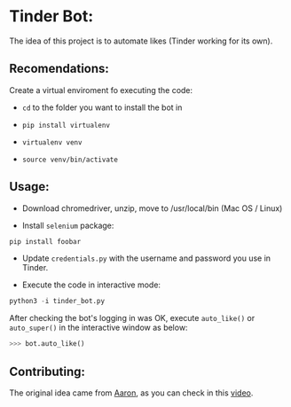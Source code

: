 # Tinder Bot:

The idea of this project is to automate likes (Tinder working for its own).

## Recomendations:
Create a virtual enviroment fo executing the code:

- `cd` to the folder you want to install the bot in

- `pip install virtualenv`

- `virtualenv venv`

- `source venv/bin/activate`

## Usage:

- Download chromedriver, unzip, move to /usr/local/bin (Mac OS / Linux)

- Install `selenium` package:

```bash
pip install foobar
```

- Update `credentials.py` with the username and password you use in Tinder.

- Execute the code in interactive mode:

```python
python3 -i tinder_bot.py
```

After checking the bot's logging in was OK, execute `auto_like()` or `auto_super()` in the interactive window as below:

```python
>>> bot.auto_like()
```

## Contributing:
The original idea came from [Aaron](https://github.com/aj-4/), as you can check in this [video](https://www.youtube.com/watch?v=lvFAuUcowT4).

